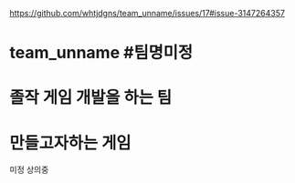 https://github.com/whtjdgns/team_unname/issues/17#issue-3147264357
# team_unname #팀명미정

# 졸작 게임 개발을 하는 팀 




# 만들고자하는 게임 
 
 미정 상의중 

 
